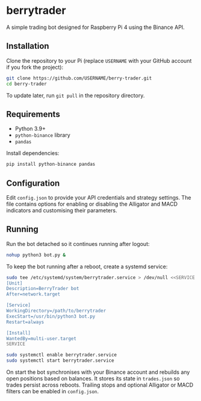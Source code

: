 # berrytrader

A simple trading bot designed for Raspberry Pi 4 using the Binance API.

## Installation

Clone the repository to your Pi (replace `USERNAME` with your GitHub
account if you fork the project):

```bash
git clone https://github.com/USERNAME/berry-trader.git
cd berry-trader
```

To update later, run `git pull` in the repository directory.

## Requirements

- Python 3.9+
- `python-binance` library
- `pandas`

Install dependencies:

```bash
pip install python-binance pandas
```

## Configuration

Edit `config.json` to provide your API credentials and strategy settings. The
file contains options for enabling or disabling the Alligator and MACD
indicators and customising their parameters.

## Running

Run the bot detached so it continues running after logout:

```bash
nohup python3 bot.py &
```

To keep the bot running after a reboot, create a systemd service:

```bash
sudo tee /etc/systemd/system/berrytrader.service > /dev/null <<SERVICE
[Unit]
Description=BerryTrader bot
After=network.target

[Service]
WorkingDirectory=/path/to/berrytrader
ExecStart=/usr/bin/python3 bot.py
Restart=always

[Install]
WantedBy=multi-user.target
SERVICE

sudo systemctl enable berrytrader.service
sudo systemctl start berrytrader.service
```

On start the bot synchronises with your Binance account and rebuilds any
open positions based on balances. It stores its state in `trades.json`
so trades persist across reboots. Trailing stops and optional Alligator or
MACD filters can be enabled in `config.json`.
